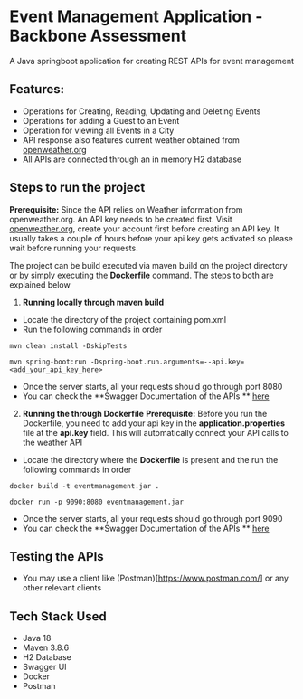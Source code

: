 # Event Management Application - Backbone Assessment
A Java springboot application for creating REST APIs for event management

## Features:
* Operations for Creating, Reading, Updating and Deleting Events
* Operations for adding a Guest to an Event
* Operation for viewing all Events in a City
* API response also features current weather obtained from [openweather.org](https://openweathermap.org/)
* All APIs are connected through an in memory H2 database

## Steps to run the project

**Prerequisite:** Since the API relies on Weather information from openweather.org. An API key needs to be created first.
Visit [openweather.org](https://openweathermap.org/), create your account first before creating an API key.
It usually takes a couple of hours before your api key gets activated so please wait before running your requests.

The project can be build executed via maven build on the project directory or by simply executing the **Dockerfile** command.
The steps to both are explained below

1. **Running locally through maven build**
* Locate the directory of the project containing pom.xml
* Run the following commands in order
``` shell
mvn clean install -DskipTests
```

```shell
mvn spring-boot:run -Dspring-boot.run.arguments=--api.key=<add_your_api_key_here>
```
* Once the server starts, all your requests should go through port 8080
* You can check the **Swagger Documentation of the APIs ** [here](http://localhost:8080/swagger-ui.html/)

2. **Running the through Dockerfile**
**Prerequisite:** Before you run the Dockerfile, you need to add your api key in the **application.properties** file at the **api.key** field. This will automatically connect your API calls to the weather API
* Locate the directory where the **Dockerfile** is present and the run the following commands in order
``` shell
docker build -t eventmanagement.jar .
```

``` shell
docker run -p 9090:8080 eventmanagement.jar
```
* Once the server starts, all your requests should go through port 9090
* You can check the **Swagger Documentation of the APIs ** [here](http://localhost:9090/swagger-ui.html/)

## Testing the APIs
* You may use a client like (Postman)[https://www.postman.com/] or any other relevant clients

## Tech Stack Used
* Java 18
* Maven 3.8.6
* H2 Database
* Swagger UI
* Docker
* Postman
